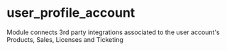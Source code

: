 # user_profile_account
Module connects 3rd party integrations associated to the user account's Products, Sales, Licenses and Ticketing
